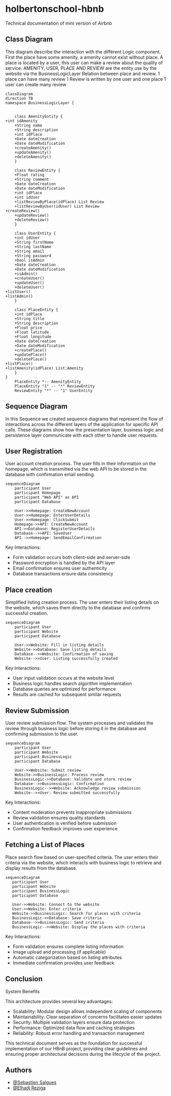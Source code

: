# holbertonschool-hbnb
Technical documentation of mini version of Airbnb

## Class Diagram 

This diagram describe the interaction with the différent Logic component.
First the place have some amenity, a amenity cannot exist without place. 
A place is located by a user, this user can make a review about the quality of service. 
AMENITY, USER, PLACE AND REVIEW are the entity use by the website via the BusinessLogicLayer
Relation between place and review. 
1 place can have many review
1 Review is written by one user and one place
1 user can create many review

```mermaid
classDiagram
direction TB
namespace BusinessLogicLayer {


    class AmenityEntity {
+int idAmenity
    +String name
    +String description
    +int idPlace
    +Date dateCreation
    +Date dateModification
    +createAmenity()
    +updateAmenity()
    +deleteAmenity()
    }

    class ReviewEntity {
    +Float rating
    +String comment
    +Date dateCreation
    +Date dateModification
    +int idPlace
    +int idUser
    +listReviewByPlace(idPlace) List Review
    +listReviewByUser(idUser) List Review
+createReview()
    +updateReview()
    +deleteReview()
    }

    class UserEntity {
    +int idUser
    +String firstName
    +String lastName
    +String email
    +String password
    +bool isAdmin
    +Date dateCreation
    +Date dateModification
    +isAdmin()
    +createUser()
    +updateUser()
    +deleteUser()
+listUser()
+listAdmin()
    }

    class PlaceEntity {
    +int idPlace
    +String title
    +String description
    +Float price
    +Float latitude
    +Float longitude
    +Date dateCreation
    +Date dateModification
    +createPlace()
    +updatePlace()
    +deletePlace()
+listPlace()
+listAmenity(idPlace) List:Amenity
    }
}
    PlaceEntity *-- AmenityEntity
    PlaceEntity "1" -- "*" ReviewEntity
    ReviewEntity "*" -- "1" UserEntity
```

## Sequence Diagram
In this Sequence we created sequence diagrams that represent the flow of interactions across the different layers of the application for specific API calls. These diagrams show how the presentation layer, business logic and persistence layer communicate with each other to handle user requests. 

## User Registration
User account creation process. The user fills in their information on the homepage, which is transmitted via the web API to be stored in the database with confirmation email sending.
```mermaid
sequenceDiagram
    participant User
    participant Homepage
    participant "Web API" as API
    participant Database
    
    User->>Homepage: CreateNewAccount
    User->>Homepage: EnterUserDetails
    User->>Homepage: ClickSubmit
    Homepage->>API: CreateNewAccount
    API->>Database: RegisterUserDetails
    Database-->>API: SaveUser
    API-->>Homepage: SendEmailConfirmation
```
Key Interactions:

- Form validation occurs both client-side and server-side
- Password encryption is handled by the API layer
- Email confirmation ensures user authenticity
- Database transactions ensure data consistency

## Place creation
Simplified listing creation process. The user enters their listing details on the website, which saves them directly to the database and confirms successful creation.

```mermaid
sequenceDiagram
    participant User
    participant Website
    participant Database
    
    User->>Website: Fill in listing details
    Website->>Database: Save listing details
    Database-->>Website: Confirmation of saving
    Website-->>User: Listing successfully created
```
Key Interactions:

- User input validation occurs at the website level
- Business logic handles search algorithm implementation
- Database queries are optimized for performance
- Results are cached for subsequent similar requests

## Review Submission
User review submission flow. The system processes and validates the review through business logic before storing it in the database and confirming submission to the user.

```mermaid
sequenceDiagram
    participant User
    participant Website
    participant BusinessLogic
    participant Database
    
    User->>Website: Submit review
    Website->>BusinessLogic: Process review
    BusinessLogic->>Database: Validate and store review
    Database-->>BusinessLogic: Confirmation
    BusinessLogic-->>Website: Acknowledge review submission
    Website-->>User: Review submitted successfully
```

Key Interactions:

- Content moderation prevents inappropriate submissions
- Review validation ensures quality standards
- User authentication is verified before submission
- Confirmation feedback improves user experience

## Fetching a List of Places 
 Place search flow based on user-specified criteria. The user enters their criteria via the website, which interacts with business logic to retrieve and display results from the database.

 ```mermaid
 sequenceDiagram
    participant User
    participant Website
    participant BusinessLogic
    participant Database
    
    User->>Website: Connect to the website
    User->>Website: Enter criteria
    Website->>BusinessLogic: Search for places with criteria
    BusinessLogic->>Database: Save criteria
    Database-->>BusinessLogic: Send criteria
    BusinessLogic-->>Website: Display the places with criteria
```
Key Interactions:

- Form validation ensures complete listing information
- Image upload and processing (if applicable)
- Automatic categorization based on listing attributes
- Immediate confirmation provides user feedback


## Conclusion

System Benefits

This architecture provides several key advantages:

- Scalability: Modular design allows independent scaling of components
- Maintainability: Clear separation of concerns facilitates easier updates
- Security: Multiple validation layers ensure data protection
- Performance: Optimized data flow and caching strategies
- Reliability: Robust error handling and transaction management

This technical document serves as the foundation for successful implementation of our HBnB project, providing clear guidelines and ensuring proper architectural decisions during the lifecycle of the project.




## Authors

- [@Sebastien Salgues](https://github.com/SebSa12000)
- [@Elhadj Reziga](https://www.github.com/hedjouj)


